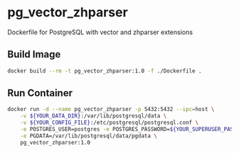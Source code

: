 # pg_vector_zhparser
Dockerfile for PostgreSQL with vector and zhparser extensions

## Build Image
```bash
docker build --rm -t pg_vector_zhparser:1.0 -f ./Dockerfile .
```

## Run Container
```bash
docker run -d --name pg_vector_zhparser -p 5432:5432 --ipc=host \
    -v ${YOUR_DATA_DIR}:/var/lib/postgresql/data \
    -v ${YOUR_CONFIG_FILE}:/etc/postgresql/postgresql.conf \
    -e POSTGRES_USER=postgres -e POSTGRES_PASSWORD=${YOUR_SUPERUSER_PASS} \
    -e PGDATA=/var/lib/postgresql/data/pgdata \
    pg_vector_zhparser:1.0
```
